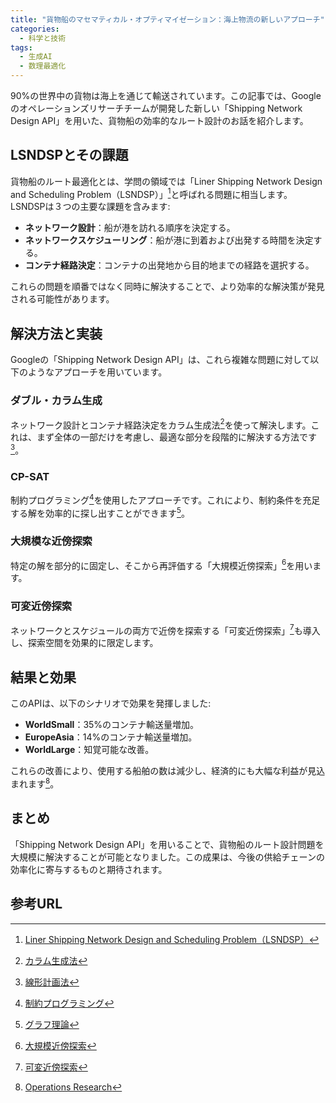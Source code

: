 ```yaml
---
title: "貨物船のマセマティカル・オプティマイゼーション：海上物流の新しいアプローチ"
categories:
  - 科学と技術
tags:
  - 生成AI
  - 数理最適化
---
```

90%の世界中の貨物は海上を通じて輸送されています。この記事では、Googleのオペレーションズリサーチチームが開発した新しい「Shipping Network Design API」を用いた、貨物船の効率的なルート設計のお話を紹介します。

## LSNDSPとその課題

貨物船のルート最適化とは、学問の領域では「Liner Shipping Network Design and Scheduling Problem（LSNDSP）」[^1]と呼ばれる問題に相当します。LSNDSPは３つの主要な課題を含みます:

- **ネットワーク設計**：船が港を訪れる順序を決定する。
- **ネットワークスケジューリング**：船が港に到着および出発する時間を決定する。
- **コンテナ経路決定**：コンテナの出発地から目的地までの経路を選択する。

これらの問題を順番ではなく同時に解決することで、より効率的な解決策が発見される可能性があります。

## 解決方法と実装

Googleの「Shipping Network Design API」は、これら複雑な問題に対して以下のようなアプローチを用いています。

### ダブル・カラム生成

ネットワーク設計とコンテナ経路決定をカラム生成法[^2]を使って解決します。これは、まず全体の一部だけを考慮し、最適な部分を段階的に解決する方法です[^3]。

### CP-SAT

制約プログラミング[^4]を使用したアプローチです。これにより、制約条件を充足する解を効率的に探し出すことができます[^5]。

### 大規模な近傍探索

特定の解を部分的に固定し、そこから再評価する「大規模近傍探索」[^6]を用います。

### 可変近傍探索

ネットワークとスケジュールの両方で近傍を探索する「可変近傍探索」[^7]も導入し、探索空間を効果的に限定します。

## 結果と効果

このAPIは、以下のシナリオで効果を発揮しました:

- **WorldSmall**：35%のコンテナ輸送量増加。
- **EuropeAsia**：14%のコンテナ輸送量増加。
- **WorldLarge**：知覚可能な改善。

これらの改善により、使用する船舶の数は減少し、経済的にも大幅な利益が見込まれます[^8]。

## まとめ

「Shipping Network Design API」を用いることで、貨物船のルート設計問題を大規模に解決することが可能となりました。この成果は、今後の供給チェーンの効率化に寄与するものと期待されます。

## 参考URL
[^1]: [Liner Shipping Network Design and Scheduling Problem（LSNDSP）](https://www.sciencedirect.com/science/article/abs/pii/S0377221719308148)
[^2]: [カラム生成法](https://www.msi.co.jp/solution/nuopt/docs/glossary/articles/ColumnGenerationMethod.html)
[^3]: [線形計画法](https://ja.wikipedia.org/wiki/%E7%B7%9A%E5%9E%8B%E8%A8%88%E7%94%BB%E6%B3%95#:~:text=%E7%B7%9A%E5%9E%8B%E8%A8%88%E7%94%BB%E6%B3%95%EF%BC%88%E3%81%9B%E3%82%93%E3%81%91%E3%81%84,%E3%82%92%E7%B7%9A%E5%9E%8B%E8%A8%88%E7%94%BB%E5%95%8F%E9%A1%8C%E3%81%A8%E3%81%84%E3%81%86%E3%80%82)
[^4]: [制約プログラミング](https://ja.wikipedia.org/wiki/%E5%88%B6%E7%B4%84%E3%83%97%E3%83%AD%E3%82%B0%E3%83%A9%E3%83%9F%E3%83%B3%E3%82%B0#:~:text=%E5%88%B6%E7%B4%84%E3%83%97%E3%83%AD%E3%82%B0%E3%83%A9%E3%83%9F%E3%83%B3%E3%82%B0%EF%BC%88%E3%81%9B%E3%81%84%E3%82%84%E3%81%8F%E3%83%97%E3%83%AD%E3%82%B0%E3%83%A9%E3%83%9F%E3%83%B3%E3%82%B0,%E3%81%AB%E3%82%88%E3%82%8A%E3%83%97%E3%83%AD%E3%82%B0%E3%83%A9%E3%83%A0%E3%82%92%E8%A8%98%E8%BF%B0%E3%81%99%E3%82%8B%E3%80%82)
[^5]: [グラフ理論](https://ja.wikipedia.org/wiki/%E3%82%B0%E3%83%A9%E3%83%95%E7%90%86%E8%AB%96#:~:text=%E3%82%B0%E3%83%A9%E3%83%95%E7%90%86%E8%AB%96%EF%BC%88%E3%82%B0%E3%83%A9%E3%83%95%E3%82%8A%E3%82%8D%E3%82%93%E3%80%81%E8%8B%B1,%E3%81%AA%E3%81%A9%E3%81%AE%E5%BF%9C%E7%94%A8%E3%81%8C%E3%81%82%E3%82%8B%E3%80%82)
[^6]: [大規模近傍探索](https://orbit.dtu.dk/files/5293785/Pisinger.pdf)
[^7]: [可変近傍探索](https://en.wikipedia.org/wiki/Variable_neighborhood_search)
[^8]: [Operations Research](https://www.hitachi.co.jp/rd/glossary/jp_o/opereesyonzu_risaachi.html#:~:text=%E3%82%AA%E3%83%9A%E3%83%AC%E3%83%BC%E3%82%B7%E3%83%A7%E3%83%B3%E3%82%BA%E3%83%AA%E3%82%B5%E3%83%BC%E3%83%81%EF%BC%88OR%EF%BC%89%E3%81%AF%E3%80%81,%E6%89%8B%E6%B3%95%E3%80%81%E3%82%A2%E3%83%AB%E3%82%B4%E3%83%AA%E3%82%BA%E3%83%A0%E3%81%AA%E3%81%A9%E3%81%8C%E3%81%82%E3%82%8B%E3%80%82)
